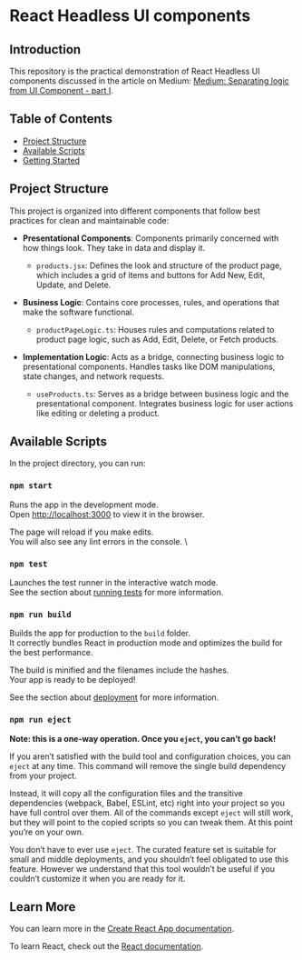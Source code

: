 # React Headless UI components

## Introduction

This repository is the practical demonstration of React Headless UI components discussed in the article on Medium:  [Medium: Separating logic from UI Component - part I](https://medium.com/@valdenir/separating-logic-from-ui-component-part-i-587476b561e).


## Table of Contents
- [Project Structure](#project-structure)
- [Available Scripts](#available-scripts)
- [Getting Started](#getting-started)

## Project Structure

This project is organized into different components that follow best practices for clean and maintainable code:

- **Presentational Components**: Components primarily concerned with how things look. They take in data and display it.
    - `products.jsx`: Defines the look and structure of the product page, which includes a grid of items and buttons for Add New, Edit, Update, and Delete.

- **Business Logic**: Contains core processes, rules, and operations that make the software functional.
    - `productPageLogic.ts`: Houses rules and computations related to product page logic, such as Add, Edit, Delete, or Fetch products.

- **Implementation Logic**: Acts as a bridge, connecting business logic to presentational components. Handles tasks like DOM manipulations, state changes, and network requests.
    - `useProducts.ts`: Serves as a bridge between business logic and the presentational component. Integrates business logic for user actions like editing or deleting a product.



## Available Scripts

In the project directory, you can run:

### `npm start`

Runs the app in the development mode.\
Open [http://localhost:3000](http://localhost:3000) to view it in the browser.

The page will reload if you make edits.\
You will also see any lint errors in the console.
\
### `npm test`

Launches the test runner in the interactive watch mode.\
See the section about [running tests](https://facebook.github.io/create-react-app/docs/running-tests) for more information.

### `npm run build`

Builds the app for production to the `build` folder.\
It correctly bundles React in production mode and optimizes the build for the best performance.

The build is minified and the filenames include the hashes.\
Your app is ready to be deployed!

See the section about [deployment](https://facebook.github.io/create-react-app/docs/deployment) for more information.

### `npm run eject`

**Note: this is a one-way operation. Once you `eject`, you can’t go back!**

If you aren’t satisfied with the build tool and configuration choices, you can `eject` at any time. This command will remove the single build dependency from your project.

Instead, it will copy all the configuration files and the transitive dependencies (webpack, Babel, ESLint, etc) right into your project so you have full control over them. All of the commands except `eject` will still work, but they will point to the copied scripts so you can tweak them. At this point you’re on your own.

You don’t have to ever use `eject`. The curated feature set is suitable for small and middle deployments, and you shouldn’t feel obligated to use this feature. However we understand that this tool wouldn’t be useful if you couldn’t customize it when you are ready for it.

## Learn More

You can learn more in the [Create React App documentation](https://facebook.github.io/create-react-app/docs/getting-started).

To learn React, check out the [React documentation](https://reactjs.org/).
